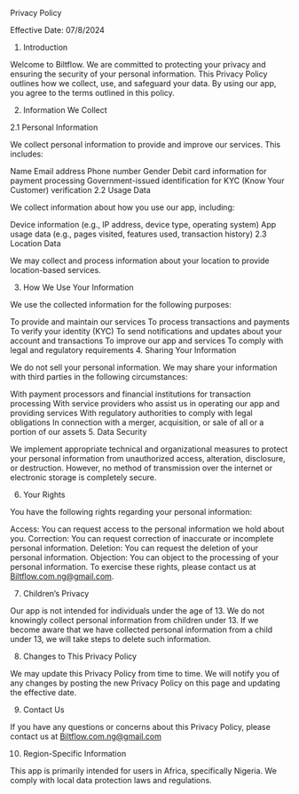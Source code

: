 Privacy Policy

Effective Date: 07/8/2024

1. Introduction

Welcome to Biltflow. We are committed to protecting your privacy and ensuring the security of your personal information. This Privacy Policy outlines how we collect, use, and safeguard your data. By using our app, you agree to the terms outlined in this policy.

2. Information We Collect

2.1 Personal Information

We collect personal information to provide and improve our services. This includes:

Name
Email address
Phone number
Gender
Debit card information for payment processing
Government-issued identification for KYC (Know Your Customer) verification
2.2 Usage Data

We collect information about how you use our app, including:

Device information (e.g., IP address, device type, operating system)
App usage data (e.g., pages visited, features used, transaction history)
2.3 Location Data

We may collect and process information about your location to provide location-based services.

3. How We Use Your Information

We use the collected information for the following purposes:

To provide and maintain our services
To process transactions and payments
To verify your identity (KYC)
To send notifications and updates about your account and transactions
To improve our app and services
To comply with legal and regulatory requirements
4. Sharing Your Information

We do not sell your personal information. We may share your information with third parties in the following circumstances:

With payment processors and financial institutions for transaction processing
With service providers who assist us in operating our app and providing services
With regulatory authorities to comply with legal obligations
In connection with a merger, acquisition, or sale of all or a portion of our assets
5. Data Security

We implement appropriate technical and organizational measures to protect your personal information from unauthorized access, alteration, disclosure, or destruction. However, no method of transmission over the internet or electronic storage is completely secure.

6. Your Rights

You have the following rights regarding your personal information:

Access: You can request access to the personal information we hold about you.
Correction: You can request correction of inaccurate or incomplete personal information.
Deletion: You can request the deletion of your personal information.
Objection: You can object to the processing of your personal information.
To exercise these rights, please contact us at Biltflow.com.ng@gmail.com.

7. Children’s Privacy

Our app is not intended for individuals under the age of 13. We do not knowingly collect personal information from children under 13. If we become aware that we have collected personal information from a child under 13, we will take steps to delete such information.

8. Changes to This Privacy Policy

We may update this Privacy Policy from time to time. We will notify you of any changes by posting the new Privacy Policy on this page and updating the effective date.

9. Contact Us

If you have any questions or concerns about this Privacy Policy, please contact us at Biltflow.com.ng@gmail.com

10. Region-Specific Information

This app is primarily intended for users in Africa, specifically Nigeria. We comply with local data protection laws and regulations.

